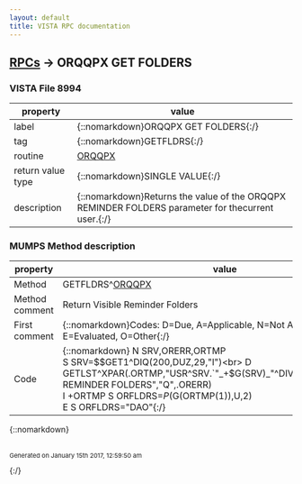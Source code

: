 ```yaml
---
layout: default
title: VISTA RPC documentation
---
```




## [RPCs](TableOfContent.md) &#8594; ORQQPX GET FOLDERS 



### VISTA File 8994 


 property | value 
--- | --- 
 label | {::nomarkdown}ORQQPX GET FOLDERS{:/}
 tag | {::nomarkdown}GETFLDRS{:/}
 routine | [ORQQPX](http://code.osehra.org/dox/Routine_ORQQPX_source.html)
 return value type | {::nomarkdown}SINGLE VALUE{:/}
 description | {::nomarkdown}Returns the value of the ORQQPX REMINDER FOLDERS parameter for thecurrent user.{:/}


### MUMPS Method description

 property | value 
 --- | --- 
 Method | GETFLDRS^[ORQQPX](http://code.osehra.org/dox/Routine_ORQQPX_source.html)
 Method comment | Return Visible Reminder Folders
 First comment | {::nomarkdown}Codes: D=Due, A=Applicable, N=Not Applicable, E=Evaluated, O=Other{:/}
 Code | {::nomarkdown}  N SRV,ORERR,ORTMP<br> S SRV=$$GET1^DIQ(200,DUZ,29,"I")<br> D GETLST^XPAR(.ORTMP,"USR^SRV.`"_+$G(SRV)_"^DIV^SYS^PKG","ORQQPX REMINDER FOLDERS","Q",.ORERR)<br> I +ORTMP S ORFLDRS=$P($G(ORTMP(1)),U,2)<br> E  S ORFLDRS="DAO"{:/}

{::nomarkdown} <br/><br/><p style="font-size: 11px">Generated on January 15th 2017, 12:59:50 am</p>{:/}